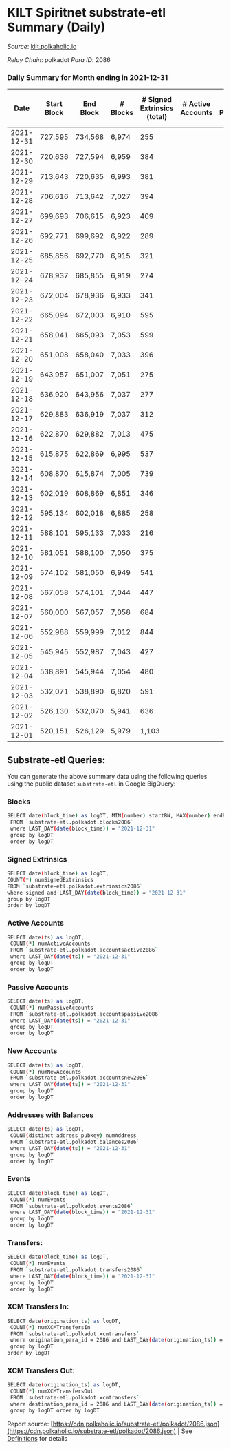 # KILT Spiritnet substrate-etl Summary (Daily)

_Source_: [kilt.polkaholic.io](https://kilt.polkaholic.io)

*Relay Chain*: polkadot
*Para ID*: 2086



### Daily Summary for Month ending in 2021-12-31


| Date | Start Block | End Block | # Blocks | # Signed Extrinsics (total) | # Active Accounts | # Passive | # New | # Addresses with Balances | # Events | # Transfers | # XCM Transfers In | # XCM Transfers Out | Issues | 
| ---- | ----------- | --------- | -------- | --------------------------- | ----------------- | --------- | ----- | ------------------------- | -------- | ----------- | ------------------ | ------------------- | ------ |
| 2021-12-31 | 727,595 | 734,568 | 6,974 | 255 |  |  |  | 11,669 | 393,452 | 152 ($2,655,497.94) |   |   |  |
| 2021-12-30 | 720,636 | 727,594 | 6,959 | 384 |  |  |  | 11,654 | 394,630 | 236 ($204,478.38) |   |   |  |
| 2021-12-29 | 713,643 | 720,635 | 6,993 | 381 |  |  |  | 11,633 | 395,894 | 229 ($531,208.11) |   |   |  |
| 2021-12-28 | 706,616 | 713,642 | 7,027 | 394 |  |  |  | 11,611 | 398,258 | 253 ($462,105.19) |   |   |  |
| 2021-12-27 | 699,693 | 706,615 | 6,923 | 409 |  |  |  | 11,587 | 392,643 | 236 ($923,339.04) |   |   |  |
| 2021-12-26 | 692,771 | 699,692 | 6,922 | 289 |  |  |  | 11,563 | 391,307 | 170 ($211,854.82) |   |   |  |
| 2021-12-25 | 685,856 | 692,770 | 6,915 | 321 |  |  |  | 11,544 | 388,426 | 203 ($652,810.61) |   |   |  |
| 2021-12-24 | 678,937 | 685,855 | 6,919 | 274 |  |  |  | 11,511 | 390,420 | 175 ($424,752.76) |   |   |  |
| 2021-12-23 | 672,004 | 678,936 | 6,933 | 341 |  |  |  | 11,492 | 392,175 | 200 ($254,105.74) |   |   |  |
| 2021-12-22 | 665,094 | 672,003 | 6,910 | 595 |  |  |  | 11,478 | 393,970 | 364 ($752,441.18) |   |   |  |
| 2021-12-21 | 658,041 | 665,093 | 7,053 | 599 |  |  |  | 11,425 | 402,861 | 337 ($2,147,150.75) |   |   |  |
| 2021-12-20 | 651,008 | 658,040 | 7,033 | 396 |  |  |  | 11,381 | 398,533 | 236 ($1,182,754.55) |   |   |  |
| 2021-12-19 | 643,957 | 651,007 | 7,051 | 275 |  |  |  | 11,367 | 397,689 | 163 ($253,403.28) |   |   |  |
| 2021-12-18 | 636,920 | 643,956 | 7,037 | 277 |  |  |  | 11,350 | 397,223 | 133 ($922,863.82) |   |   |  |
| 2021-12-17 | 629,883 | 636,919 | 7,037 | 312 |  |  |  | 11,326 | 397,794 | 177 ($1,623,596.35) |   |   |  |
| 2021-12-16 | 622,870 | 629,882 | 7,013 | 475 |  |  |  | 11,311 | 397,886 | 245 ($4,166,582.64) |   |   |  |
| 2021-12-15 | 615,875 | 622,869 | 6,995 | 537 |  |  |  | 11,278 | 398,308 | 225 ($1,866,169.51) |   |   |  |
| 2021-12-14 | 608,870 | 615,874 | 7,005 | 739 |  |  |  | 11,236 | 391,681 | 316 ($1,439,949.69) |   |   |  |
| 2021-12-13 | 602,019 | 608,869 | 6,851 | 346 |  |  |  | 11,180 | 364,337 | 250 ($1,975,854.54) |   |   |  |
| 2021-12-12 | 595,134 | 602,018 | 6,885 | 258 |  |  |  | 11,146 | 362,023 | 194 ($1,949,992.30) |   |   |  |
| 2021-12-11 | 588,101 | 595,133 | 7,033 | 216 |  |  |  | 11,109 | 368,972 | 143 ($531,976.35) |   |   |  |
| 2021-12-10 | 581,051 | 588,100 | 7,050 | 375 |  |  |  | 11,090 | 370,915 | 292 ($7,001,770.99) |   |   |  |
| 2021-12-09 | 574,102 | 581,050 | 6,949 | 541 |  |  |  | 11,065 | 363,768 | 453 ($4,192,347.58) |   |   |  |
| 2021-12-08 | 567,058 | 574,101 | 7,044 | 447 |  |  |  | 11,027 | 366,349 | 364 ($2,657,346.72) |   |   |  |
| 2021-12-07 | 560,000 | 567,057 | 7,058 | 684 |  |  |  | 10,982 | 381,798 | 572 ($5,802,060.89) |   |   |  |
| 2021-12-06 | 552,988 | 559,999 | 7,012 | 844 |  |  |  | 10,851 | 393,625 | 707 ($14,130,635.84) |   |   |  |
| 2021-12-05 | 545,945 | 552,987 | 7,043 | 427 |  |  |  | 10,694 | 387,707 | 346 ($13,006,317.04) |   |   |  |
| 2021-12-04 | 538,891 | 545,944 | 7,054 | 480 |  |  |  | 10,667 | 390,197 | 399 ($3,320,540.25) |   |   |  |
| 2021-12-03 | 532,071 | 538,890 | 6,820 | 591 |  |  |  | 10,627 | 372,356 | 495 ($5,074,537.73) |   |   |  |
| 2021-12-02 | 526,130 | 532,070 | 5,941 | 636 |  |  |  | 10,558 | 315,608 | 506 ($38,177,550.25) |   |   |  |
| 2021-12-01 | 520,151 | 526,129 | 5,979 | 1,103 |  |  |  | 10,496 | 307,756 | 977 ($28,750,396.79) |   |   |  |

## Substrate-etl Queries:
You can generate the above summary data using the following queries using the public dataset `substrate-etl` in Google BigQuery:

### Blocks
```bash
SELECT date(block_time) as logDT, MIN(number) startBN, MAX(number) endBN, COUNT(*) numBlocks 
 FROM `substrate-etl.polkadot.blocks2086`  
 where LAST_DAY(date(block_time)) = "2021-12-31" 
 group by logDT 
 order by logDT
```

### Signed Extrinsics
```bash
SELECT date(block_time) as logDT, 
COUNT(*) numSignedExtrinsics 
FROM `substrate-etl.polkadot.extrinsics2086`  
where signed and LAST_DAY(date(block_time)) = "2021-12-31" 
group by logDT 
order by logDT
```

### Active Accounts
```bash
SELECT date(ts) as logDT, 
 COUNT(*) numActiveAccounts 
 FROM `substrate-etl.polkadot.accountsactive2086` 
 where LAST_DAY(date(ts)) = "2021-12-31" 
 group by logDT 
 order by logDT
```

### Passive Accounts
```bash
SELECT date(ts) as logDT, 
 COUNT(*) numPassiveAccounts 
 FROM `substrate-etl.polkadot.accountspassive2086` 
 where LAST_DAY(date(ts)) = "2021-12-31" 
 group by logDT 
 order by logDT
```

### New Accounts
```bash
SELECT date(ts) as logDT, 
 COUNT(*) numNewAccounts 
 FROM `substrate-etl.polkadot.accountsnew2086` 
 where LAST_DAY(date(ts)) = "2021-12-31" 
 group by logDT
 order by logDT
```

### Addresses with Balances
```bash
SELECT date(ts) as logDT,
 COUNT(distinct address_pubkey) numAddress 
 FROM `substrate-etl.polkadot.balances2086` 
 where LAST_DAY(date(ts)) = "2021-12-31" 
 group by logDT 
 order by logDT
```

### Events
```bash
SELECT date(block_time) as logDT, 
 COUNT(*) numEvents 
 FROM `substrate-etl.polkadot.events2086` 
 where LAST_DAY(date(block_time)) = "2021-12-31" 
 group by logDT 
 order by logDT
```

### Transfers:
```bash
SELECT date(block_time) as logDT, 
 COUNT(*) numEvents 
 FROM `substrate-etl.polkadot.transfers2086` 
 where LAST_DAY(date(block_time)) = "2021-12-31" 
 group by logDT 
 order by logDT
```

### XCM Transfers In:
```bash
SELECT date(origination_ts) as logDT, 
 COUNT(*) numXCMTransfersIn 
 FROM `substrate-etl.polkadot.xcmtransfers` 
 where origination_para_id = 2086 and LAST_DAY(date(origination_ts)) = "2021-12-31" 
 group by logDT 
order by logDT
```

### XCM Transfers Out:
```bash
SELECT date(origination_ts) as logDT, 
 COUNT(*) numXCMTransfersOut 
 FROM `substrate-etl.polkadot.xcmtransfers` 
 where destination_para_id = 2086 and LAST_DAY(date(origination_ts)) = "2021-12-31" 
 group by logDT order by logDT
```


Report source: [https://cdn.polkaholic.io/substrate-etl/polkadot/2086.json](https://cdn.polkaholic.io/substrate-etl/polkadot/2086.json) | See [Definitions](/DEFINITIONS.md) for details
